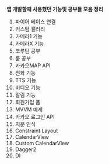 **앱 개발할때 사용했던 기능및 공부들 모음 정리**
1. 파이어 베이스 연결
2. 커스텀 갤러리
3. 카메라1 기능
4. 카메라X 기능
5. 코루틴 공부
6. 룸 공부
7. 카카오MAP API
8. 전화 기능
9. TTS 기능
10. 비디오 기능
11. 알림 기능
12. 회원가입 폼
13. MVVM 예제
14. 카카오 로그인 API
15. 지문 인식 
16. Constraint Layout 
17. CalendarView 
18. Custom CalendarView
19. Dagger2 
20. DI